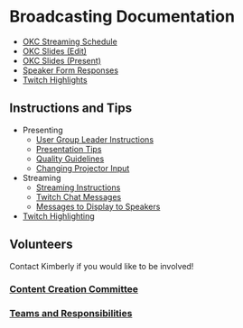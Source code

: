 # Broadcasting Documentation

* [OKC Streaming Schedule](https://docs.google.com/spreadsheets/d/1Ga72YMOD5V038D_4GFYggbuVF-JDu3rOPxHHPaNHu-E)
* [OKC Slides (Edit)](https://docs.google.com/presentation/d/1qZkmUGUilxe-48N8nIuSnRpQB93I9bOfoYmlcqWbvzo)
* [OKC Slides (Present)](https://docs.google.com/presentation/d/e/2PACX-1vTFePu--LIc359hEpdRz1OVnZ-dc-agcw-DW_8UFEmqtQGu-rS7hK5D6YFkmGsAJ2JuEiKFMSp4_zXm/pub?start=true&loop=true&delayms=10000)
* [Speaker Form Responses](https://docs.google.com/spreadsheets/d/10d-1TowAgA2WIqUawxwet9GRmhd2XI8zKxREzxqOuyY/)
* [Twitch Highlights](https://docs.google.com/spreadsheets/d/1cJqVigTtYIMWPtaYsagYzyYBV1EHO1HTTjpYIt_9Nag/)

## Instructions and Tips
* Presenting
  * [User Group Leader Instructions](Presenting/User-Group-Leader-Instructions.md)
  * [Presentation Tips](Presenting/Presentation-Tips.md)
  * [Quality Guidelines](Presenting/Stream-Quality-Guidelines.md)
  * [Changing Projector Input](Presenting/Changing-Projector-Input.md)
* Streaming
  * [Streaming Instructions](Streaming/Streaming-Instructions.md)
  * [Twitch Chat Messages](Streaming/Twitch-chat-messages.md)
  * [Messages to Display to Speakers](Streaming/Speaker-Messages.md)
* [Twitch Highlighting](TwitchHighlighting/Twitch&#32;Highlight.md)

## Volunteers
Contact Kimberly if you would like to be involved!

### [Content Creation Committee](https://github.com/techlahoma/committees/blob/master/content-creation.md)

### [Teams and Responsibilities](https://github.com/techlahoma/broadcasting/blob/master/teams.md)
